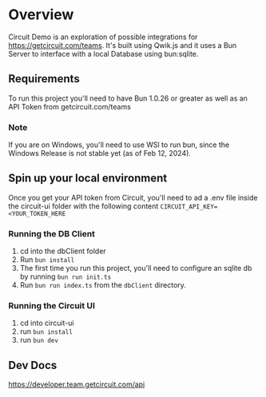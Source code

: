 # Overview
Circuit Demo is an exploration of possible integrations for https://getcircuit.com/teams. It's built using Qwik.js and it uses a Bun Server to interface with a local Database using bun:sqlite.
## Requirements
To run this project you'll need to have Bun 1.0.26 or greater as well as an API Token from getcircuit.com/teams
### Note
If you are on Windows, you'll need to use WSl to run bun, since the Windows Release is not stable yet (as of Feb 12, 2024).
## Spin up your local environment
Once you get your API token from Circuit, you'll need to ad a .env file inside the circuit-ui folder with the following content
```CIRCUIT_API_KEY=<YOUR_TOKEN_HERE```
### Running the DB Client
1. cd into the dbClient folder
2. Run `bun install`
1. The first time you run this project, you'll need to configure an sqlite db by running `bun run init.ts`
2. Run `bun run index.ts` from the `dbClient` directory. 
### Running the Circuit UI
1. cd into circuit-ui
2. run `bun install`
3. run `bun dev`



## Dev Docs
https://developer.team.getcircuit.com/api
